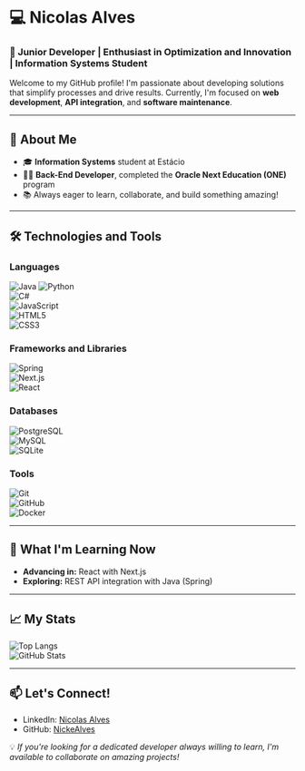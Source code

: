 # 💻 Nicolas Alves

### 🌟 Junior Developer | Enthusiast in Optimization and Innovation | Information Systems Student  

Welcome to my GitHub profile! I'm passionate about developing solutions that simplify processes and drive results. Currently, I'm focused on **web development**, **API integration**, and **software maintenance**.  

---

## 🚀 About Me

- 🎓 **Information Systems** student at Estácio  
- 🧑‍💻 **Back-End Developer**, completed the **Oracle Next Education (ONE)** program  
- 📚 Always eager to learn, collaborate, and build something amazing!

---

## 🛠️ Technologies and Tools

### Languages  
![Java](https://img.shields.io/badge/Java-%23ED8B00.svg?style=for-the-badge&logo=openjdk&logoColor=white)  ![Python](https://img.shields.io/badge/Python-3670A0?style=for-the-badge&logo=python&logoColor=ffdd54)  
![C#](https://img.shields.io/badge/C%23-239120.svg?style=for-the-badge&logo=c-sharp&logoColor=white)  
![JavaScript](https://img.shields.io/badge/JavaScript-%23F7DF1E.svg?style=for-the-badge&logo=javascript&logoColor=black)  
![HTML5](https://img.shields.io/badge/HTML5-%23E34F26.svg?style=for-the-badge&logo=html5&logoColor=white)  
![CSS3](https://img.shields.io/badge/CSS3-%231572B6.svg?style=for-the-badge&logo=css3&logoColor=white)  

### Frameworks and Libraries  
![Spring](https://img.shields.io/badge/Spring-%236DB33F.svg?style=for-the-badge&logo=spring&logoColor=white)  
![Next.js](https://img.shields.io/badge/Next.js-%23000000.svg?style=for-the-badge&logo=next.js&logoColor=white)  
![React](https://img.shields.io/badge/React-%2361DAFB.svg?style=for-the-badge&logo=react&logoColor=black)  

### Databases  
![PostgreSQL](https://img.shields.io/badge/PostgreSQL-%23336791.svg?style=for-the-badge&logo=postgresql&logoColor=white)  
![MySQL](https://img.shields.io/badge/MySQL-%234479A1.svg?style=for-the-badge&logo=mysql&logoColor=white)  
![SQLite](https://img.shields.io/badge/SQLite-%2307405E.svg?style=for-the-badge&logo=sqlite&logoColor=white)  

### Tools  
![Git](https://img.shields.io/badge/Git-%23F05033.svg?style=for-the-badge&logo=git&logoColor=white)  
![GitHub](https://img.shields.io/badge/GitHub-%23181717.svg?style=for-the-badge&logo=github&logoColor=white)  
![Docker](https://img.shields.io/badge/Docker-%232496ED.svg?style=for-the-badge&logo=docker&logoColor=white)  

---

## 🌱 What I'm Learning Now

- **Advancing in:** React with Next.js  
- **Exploring:** REST API integration with Java (Spring)  

---

## 📈 My Stats

![Top Langs](https://github-readme-stats.vercel.app/api/top-langs/?username=NickeAlves&layout=compact&theme=radical)  
![GitHub Stats](https://github-readme-stats.vercel.app/api?username=NickeAlves&show_icons=true&theme=radical)  

---

## 📫 Let's Connect!

- LinkedIn: [Nicolas Alves](https://www.linkedin.com/in/nicolas-alves-101/)  
- GitHub: [NickeAlves](https://github.com/NickeAlves)  

💡 *If you're looking for a dedicated developer always willing to learn, I'm available to collaborate on amazing projects!*
